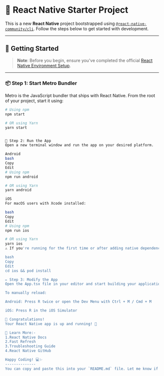 # 📱 React Native Starter Project

This is a new **React Native** project bootstrapped using [`@react-native-community/cli`](https://github.com/react-native-community/cli). Follow the steps below to get started with development.

---

## 🚀 Getting Started

> **Note**: Before you begin, ensure you've completed the official [React Native Environment Setup](https://reactnative.dev/docs/environment-setup).

---

### 📦 Step 1: Start Metro Bundler

Metro is the JavaScript bundler that ships with React Native. From the root of your project, start it using:

```bash
# Using npm
npm start

# OR using Yarn
yarn start


📱 Step 2: Run the App
Open a new terminal window and run the app on your desired platform.

Android
bash
Copy
Edit
# Using npm
npm run android

# OR using Yarn
yarn android

iOS
For macOS users with Xcode installed:

bash
Copy
Edit
# Using npm
npm run ios

# OR using Yarn
yarn ios
⚠️ If you're running for the first time or after adding native dependencies, make sure to run:

bash
Copy
Edit
cd ios && pod install

✏️ Step 3: Modify the App
Open the App.tsx file in your editor and start building your application. Changes will automatically reflect thanks to Fast Refresh.

To manually reload:

Android: Press R twice or open the Dev Menu with Ctrl + M / Cmd + M

iOS: Press R in the iOS Simulator

🎉 Congratulations!
Your React Native app is up and running! 🎊

📘 Learn More:-
1.React Native Docs
2.Fast Refresh
3.Troubleshooting Guide
4.React Native GitHub

Happy Coding! 💻✨
--------------
You can copy and paste this into your `README.md` file. Let me know if you'd like to include sections for features, contributing, or folder structure!

